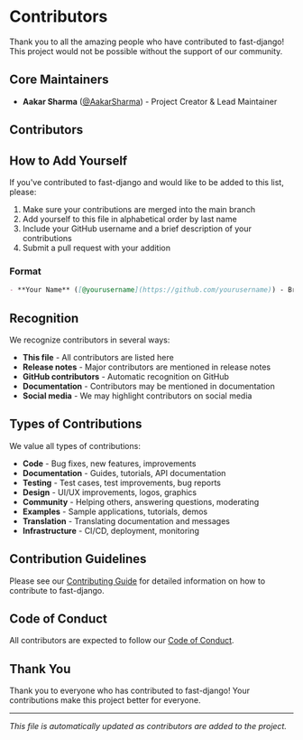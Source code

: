 # Contributors

Thank you to all the amazing people who have contributed to fast-django! This project would not be possible without the support of our community.

## Core Maintainers

- **Aakar Sharma** ([@AakarSharma](https://github.com/AakarSharma)) - Project Creator & Lead Maintainer

## Contributors

<!-- Add contributors here as they contribute to the project -->

## How to Add Yourself

If you've contributed to fast-django and would like to be added to this list, please:

1. Make sure your contributions are merged into the main branch
2. Add yourself to this file in alphabetical order by last name
3. Include your GitHub username and a brief description of your contributions
4. Submit a pull request with your addition

### Format

```markdown
- **Your Name** ([@yourusername](https://github.com/yourusername)) - Brief description of contributions
```

## Recognition

We recognize contributors in several ways:

- **This file** - All contributors are listed here
- **Release notes** - Major contributors are mentioned in release notes
- **GitHub contributors** - Automatic recognition on GitHub
- **Documentation** - Contributors may be mentioned in documentation
- **Social media** - We may highlight contributors on social media

## Types of Contributions

We value all types of contributions:

- **Code** - Bug fixes, new features, improvements
- **Documentation** - Guides, tutorials, API documentation
- **Testing** - Test cases, test improvements, bug reports
- **Design** - UI/UX improvements, logos, graphics
- **Community** - Helping others, answering questions, moderating
- **Examples** - Sample applications, tutorials, demos
- **Translation** - Translating documentation and messages
- **Infrastructure** - CI/CD, deployment, monitoring

## Contribution Guidelines

Please see our [Contributing Guide](CONTRIBUTING.md) for detailed information on how to contribute to fast-django.

## Code of Conduct

All contributors are expected to follow our [Code of Conduct](CODE_OF_CONDUCT.md).

## Thank You

Thank you to everyone who has contributed to fast-django! Your contributions make this project better for everyone.

---

*This file is automatically updated as contributors are added to the project.*
